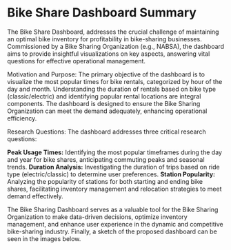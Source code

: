 # Bike Share Dashboard Summary

The Bike Share Dashboard, addresses the crucial challenge of maintaining an optimal bike inventory for profitability in bike-sharing businesses. Commissioned by a Bike Sharing Organization (e.g., NABSA), the dashboard aims to provide insightful visualizations on key aspects, answering vital questions for effective operational management.

Motivation and Purpose:
The primary objective of the dashboard is to visualize the most popular times for bike rentals, categorized by hour of the day and month. Understanding the duration of rentals based on bike type (classic/electric) and identifying popular rental locations are integral components. The dashboard is designed to ensure the Bike Sharing Organization can meet the demand adequately, enhancing operational efficiency.

Research Questions:
The dashboard addresses three critical research questions:

**Peak Usage Times:** Identifying the most popular timeframes during the day and year for bike shares, anticipating commuting peaks and seasonal trends.
**Duration Analysis:** Investigating the duration of trips based on ride type (electric/classic) to determine user preferences.
**Station Popularity:** Analyzing the popularity of stations for both starting and ending bike shares, facilitating inventory management and relocation strategies to meet demand effectively.    

The Bike Sharing Dashboard serves as a valuable tool for the Bike Sharing Organization to make data-driven decisions, optimize inventory management, and enhance user experience in the dynamic and competitive bike-sharing industry. Finally, a sketch of the proposed dashboard can be seen in the images below. 